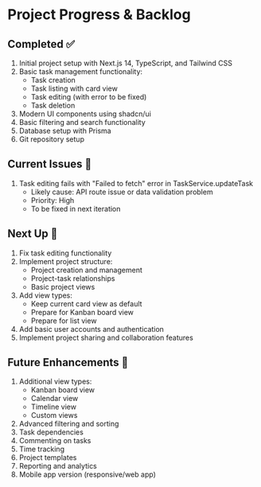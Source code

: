 # Project Progress & Backlog

## Completed ✅
1. Initial project setup with Next.js 14, TypeScript, and Tailwind CSS
2. Basic task management functionality:
   - Task creation
   - Task listing with card view
   - Task editing (with error to be fixed)
   - Task deletion
3. Modern UI components using shadcn/ui
4. Basic filtering and search functionality
5. Database setup with Prisma
6. Git repository setup

## Current Issues 🐛
1. Task editing fails with "Failed to fetch" error in TaskService.updateTask
   - Likely cause: API route issue or data validation problem
   - Priority: High
   - To be fixed in next iteration

## Next Up 🎯
1. Fix task editing functionality
2. Implement project structure:
   - Project creation and management
   - Project-task relationships
   - Basic project views
3. Add view types:
   - Keep current card view as default
   - Prepare for Kanban board view
   - Prepare for list view
4. Add basic user accounts and authentication
5. Implement project sharing and collaboration features

## Future Enhancements 🚀
1. Additional view types:
   - Kanban board view
   - Calendar view
   - Timeline view
   - Custom views
2. Advanced filtering and sorting
3. Task dependencies
4. Commenting on tasks
5. Time tracking
6. Project templates
7. Reporting and analytics
8. Mobile app version (responsive/web app)
